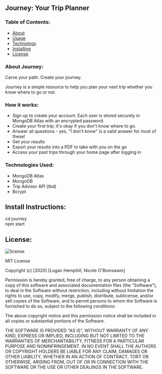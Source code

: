 ## Journey: Your Trip Planner

### Table of Contents:
* [About](#about)
* [Usage](#how)
* [Technology](#technologies)
* [Installing](#install)
* [License](#license)

### About Journey:

Carve your path. Create your journey.

Journey is a simple resource to help you plan your next trip whether you know where to go or not.

### How it works:

* Sign up to create your account. Each user is stored securely in MongoDB Atlas with an encrypted password.
* Create your first trip; it's okay if you don't know where to go.
* Answer all questions - yes, "I don't know" is a valid answer for most of these!
* Get your results
* Export your results into a PDF to take with you on the go
* Access your past trips through your home page after logging in

### Technologies Used:
* MongoDB Atlas
* MongoDB
* Trip Advisor API (tbd)
* Bcrypt

## Install Instructions:
cd journey <br>
npm start <br>

## License:

![license](https://img.shields.io/badge/license-MIT-green)

MIT License

Copyright (c) [2020] [Logan Hemphill, Nicole O'Bomsawin]

Permission is hereby granted, free of charge, to any person obtaining a copy
of this software and associated documentation files (the "Software"), to deal
in the Software without restriction, including without limitation the rights
to use, copy, modify, merge, publish, distribute, sublicense, and/or sell
copies of the Software, and to permit persons to whom the Software is
furnished to do so, subject to the following conditions:

The above copyright notice and this permission notice shall be included in all
copies or substantial portions of the Software.

THE SOFTWARE IS PROVIDED "AS IS", WITHOUT WARRANTY OF ANY KIND, EXPRESS OR
IMPLIED, INCLUDING BUT NOT LIMITED TO THE WARRANTIES OF MERCHANTABILITY,
FITNESS FOR A PARTICULAR PURPOSE AND NONINFRINGEMENT. IN NO EVENT SHALL THE
AUTHORS OR COPYRIGHT HOLDERS BE LIABLE FOR ANY CLAIM, DAMAGES OR OTHER
LIABILITY, WHETHER IN AN ACTION OF CONTRACT, TORT OR OTHERWISE, ARISING FROM,
OUT OF OR IN CONNECTION WITH THE SOFTWARE OR THE USE OR OTHER DEALINGS IN THE
SOFTWARE.
